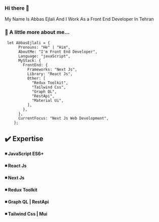 ### **Hi there** :wave:


My Name Is Abbas Ejlali And I Work As a Front End Developer In Tehran

### :scroll: A little more about me...

```
 let AbbasEjlali = {
      Pronouns: "He" | "Him",
      AboutMe: "I'm Front End Developer",
      Language: "javaScript",
      MyStack: {
        FrontEnd: {
          Frameworks: "Next Js",
          Library: "React Js",
          Other: [
            "Redux Toolkit",
            "Tailwind Css",
            "Graph QL",
            "RestApi",
            "Material Ui",
          ],
        },
      },
      CurrentFocus: "Next Js Web Development",
    };
```
## :heavy_check_mark: Expertise
**:black_medium_small_square: JavaScript ES6+**

**:black_medium_small_square: React Js**

**:black_medium_small_square: Next Js**

**:black_medium_small_square: Redux Toolkit**

**:black_medium_small_square: Graph QL | RestApi**

**:black_medium_small_square: Tailwind Css | Mui**

<!---
abbasejlali/abbasejlali is a ✨ special ✨ repository because its `README.md` (this file) appears on your GitHub profile.
You can click the Preview link to take a look at your changes.
--->
